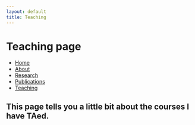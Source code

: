 ```yaml
---
layout: default
title: Teaching
---
```

# Teaching page

<body>

<ul class="sidenav">
  <li><a href="#home">Home</a></li>
  <li><a href=/about.html>About</a></li>
  <li><a href="/research.html">Research</a></li>
  <li><a href="/publications.html">Publications</a></li>
  <li><a class="active" href="/teaching.html">Teaching</a></li>
</ul>

<div class="content">
  <h2>This page tells you a little bit about the courses I have TAed.</h2>
</div>
</body>
